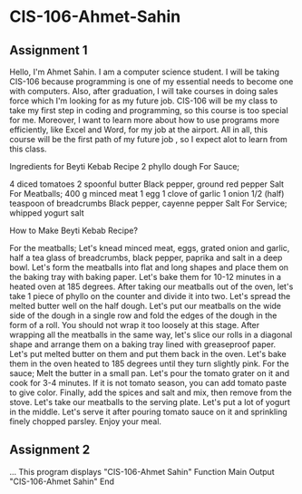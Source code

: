 # CIS-106-Ahmet-Sahin

## Assignment 1

Hello, I'm Ahmet Sahin. I am a computer science student. I will be taking CIS-106 because programming is one of my essential needs to become one with computers. Also, after graduation, I will take courses in doing sales force which I'm looking for as my future job. CIS-106 will be my class to take my first step in coding and programming, so this course is too special for me. Moreover, I want to learn more about how to use programs more efficiently, like Excel and Word, for my job at the airport. All in all, this course will be the first path of my future job , so I expect alot to learn from this class.

Ingredients for Beyti Kebab Recipe
2 phyllo dough
For Sauce;

4 diced tomatoes
2 spoonful butter
Black pepper, ground red pepper
Salt
For Meatballs;
400 g minced meat
1 egg
1 clove of garlic
1 onion
1/2 (half) teaspoon of breadcrumbs
Black pepper, cayenne pepper
Salt
For Service;
whipped yogurt
salt

How to Make Beyti Kebab Recipe?

For the meatballs; Let's knead minced meat, eggs, grated onion and garlic, half a tea glass of breadcrumbs, black pepper, paprika and salt in a deep bowl.
Let's form the meatballs into flat and long shapes and place them on the baking tray with baking paper. Let's bake them for 10-12 minutes in a heated oven at 185 degrees.
After taking our meatballs out of the oven, let's take 1 piece of phyllo on the counter and divide it into two.
Let's spread the melted butter well on the half dough.
Let's put our meatballs on the wide side of the dough in a single row and fold the edges of the dough in the form of a roll. You should not wrap it too loosely at this stage.
After wrapping all the meatballs in the same way, let's slice our rolls in a diagonal shape and arrange them on a baking tray lined with greaseproof paper.
Let's put melted butter on them and put them back in the oven.
Let's bake them in the oven heated to 185 degrees until they turn slightly pink.
For the sauce; Melt the butter in a small pan.
Let's pour the tomato grater on it and cook for 3-4 minutes. If it is not tomato season, you can add tomato paste to give color.
Finally, add the spices and salt and mix, then remove from the stove.
Let's take our meatballs to the serving plate. Let's put a lot of yogurt in the middle.
Let's serve it after pouring tomato sauce on it and sprinkling finely chopped parsley.
Enjoy your meal.


## Assignment 2

... This program displays "CIS-106-Ahmet Sahin"
Function Main
  Output "CIS-106-Ahmet Sahin"
End
